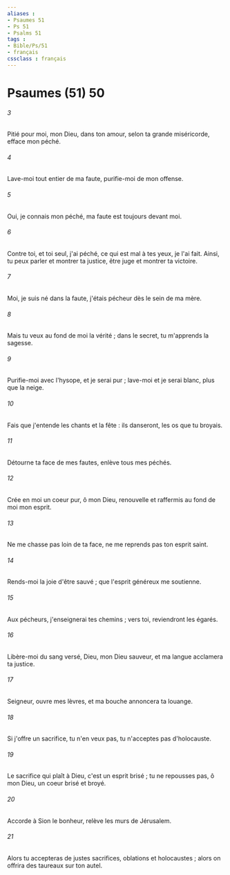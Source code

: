 ```yaml
---
aliases : 
- Psaumes 51
- Ps 51
- Psalms 51
tags : 
- Bible/Ps/51
- français
cssclass : français
---
```


# Psaumes (51) 50

###### 3
Pitié pour moi, mon Dieu, dans ton amour, selon ta grande miséricorde, efface mon péché.
###### 4
Lave-moi tout entier de ma faute, purifie-moi de mon offense.
###### 5
Oui, je connais mon péché, ma faute est toujours devant moi.
###### 6
Contre toi, et toi seul, j'ai péché, ce qui est mal à tes yeux, je l'ai fait. Ainsi, tu peux parler et montrer ta justice, être juge et montrer ta victoire.
###### 7
Moi, je suis né dans la faute, j'étais pécheur dès le sein de ma mère.
###### 8
Mais tu veux au fond de moi la vérité ; dans le secret, tu m'apprends la sagesse.
###### 9
Purifie-moi avec l'hysope, et je serai pur ; lave-moi et je serai blanc, plus que la neige.
###### 10
Fais que j'entende les chants et la fête : ils danseront, les os que tu broyais.
###### 11
Détourne ta face de mes fautes, enlève tous mes péchés.
###### 12
Crée en moi un coeur pur, ô mon Dieu, renouvelle et raffermis au fond de moi mon esprit.
###### 13
Ne me chasse pas loin de ta face, ne me reprends pas ton esprit saint.
###### 14
Rends-moi la joie d'être sauvé ; que l'esprit généreux me soutienne.
###### 15
Aux pécheurs, j'enseignerai tes chemins ; vers toi, reviendront les égarés.
###### 16
Libère-moi du sang versé, Dieu, mon Dieu sauveur, et ma langue acclamera ta justice.
###### 17
Seigneur, ouvre mes lèvres, et ma bouche annoncera ta louange.
###### 18
Si j'offre un sacrifice, tu n'en veux pas, tu n'acceptes pas d'holocauste.
###### 19
Le sacrifice qui plaît à Dieu, c'est un esprit brisé ; tu ne repousses pas, ô mon Dieu, un coeur brisé et broyé.
###### 20
Accorde à Sion le bonheur, relève les murs de Jérusalem.
###### 21
Alors tu accepteras de justes sacrifices, oblations et holocaustes ; alors on offrira des taureaux sur ton autel.
